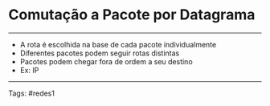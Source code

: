 # Comutação a Pacote por Datagrama

---

- A rota é escolhida na base de cada pacote individualmente
- Diferentes pacotes podem seguir rotas distintas
- Pacotes podem chegar fora de ordem a seu destino
- Ex: IP

---

Tags: #redes1 